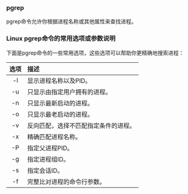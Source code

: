 ### pgrep

pgrep命令允许你根据进程名称或其他属性来查找进程。



### Linux pgrep命令的常用选项或参数说明
下面是pgrep命令的一些常用选项，这些选项可以帮助你更精确地搜索进程：

| 选项 | 描述                                 |
| :--: | :----------------------------------- |
|  -l  | 显示进程名称以及PID。                |
|  -u  | 只显示由指定用户拥有的进程。         |
|  -n  | 只显示最新启动的进程。               |
|  -o  | 只显示最老启动的进程。               |
|  -v  | 反向匹配，选择不匹配指定条件的进程。 |
|  -x  | 精确匹配进程名称。                   |
|  -P  | 指定父进程PID。                      |
|  -g  | 指定进程组ID。                       |
|  -s  | 指定会话ID。                         |
|  -f  | 完整比对进程的命令行参数。           |

